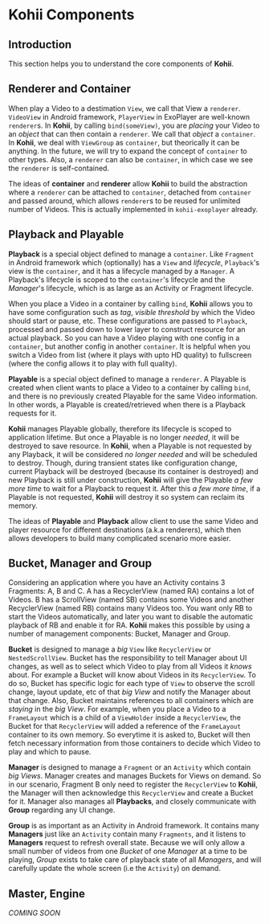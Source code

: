 # Kohii Components

## Introduction

This section helps you to understand the core components of **Kohii**.

## Renderer and Container

When play a Video to a destimation `View`, we call that View a `renderer`. `VideoView` in Android framework, `PlayerView` in ExoPlayer are well-known `renderer`s. In **Kohii**, by calling `bind(someView)`, you are *placing* your Video to an *object* that can then contain a `renderer`. We call that *object* a `container`. In **Kohii**, we deal with `ViewGroup` as `container`, but theorically it can be anything. In the future, we will try to expand the concept of `container` to other types. Also, a `renderer` can also be `container`, in which case we see the `renderer` is self-contained.

The ideas of **container** and **renderer** allow **Kohii** to build the abstraction where a `renderer` can be attached to `container`, detached from `container` and passed around, which allows `renderer`s to be reused for unlimited number of Videos. This is actually implemented in `kohii-exoplayer` already.

## Playback and Playable

**Playback** is a special object defined to manage a `container`. Like `Fragment` in Android framework which (optionally) has a `View` and *lifecycle*, `Playback`'s view is the `container`, and it has a lifecycle managed by a `Manager`. A Playback's lifecycle is scoped to the `container`'s lifecycle and the *Manager*'s lifecycle, which is as large as an Activity or Fragment lifecycle.

When you place a Video in a container by calling `bind`, **Kohii** allows you to have some configuration such as *tag*, *visible threshold* by which the Video should start or pause, etc. These configurations are passed to `Playback`, processed and passed down to lower layer to construct resource for an actual playback. So you can have a Video playing with one config in a `container`, but another config in another `container`. It is helpful when you switch a Video from list (where it plays with upto HD quality) to fullscreen (where the config allows it to play with full quality).

**Playable** is a special object defined to manage a `renderer`. A Playable is created when client wants to place a Video to a container by calling `bind`, and there is no previously created Playable for the same Video information. In other words, a Playable is created/retrieved when there is a Playback requests for it.

**Kohii** manages Playable globally, therefore its lifecycle is scoped to application lifetime. But once a Playable is no longer *needed*, it will be destroyed to save resource. In **Kohii**, when a Playable is not requested by any Playback, it will be considered *no longer needed* and will be scheduled to destroy. Though, during transient states like configuration change, current Playback will be destroyed (because its container is destroyed) and new Playback is still under construction, **Kohii** will give the Playable *a few more time* to wait for a Playback to request it. After this *a few more time*, if a Playable is not requested, **Kohii** will destroy it so system can reclaim its memory.

The ideas of **Playable** and **Playback** allow client to use the same Video and player resource for different destinations (a.k.a renderers), which then allows developers to build many complicated scenario more easier.

## Bucket, Manager and Group

Considering an application where you have an Activity contains 3 Fragments: A, B and C. A has a RecyclerView (named RA) contains a lot of Videos. B has a ScrollView (named SB) contains some Videos and another RecyclerView (named RB) contains many Videos too. You want only RB to start the Videos automatically, and later you want to disable the automatic playback of RB and enable it for RA. **Kohii** makes this possible by using a number of management components: Bucket, Manager and Group.

**Bucket** is designed to manage a *big* `View` like `RecyclerView` or `NestedScrollView`. Bucket has the responsibility to tell Manager about UI changes, as well as to select which Video to play from all Videos it *knows* about. For example a Bucket will know about Videos in its `RecyclerView`. To do so, Bucket has specific logic for each type of `View` to observe the scroll change, layout update, etc of that *big View* and notify the Manager about that change. Also, Bucket maintains references to all containers which are *staying* in the *big View*. For example, when you place a Video to a `FrameLayout` which is a child of a `ViewHolder` inside a `RecyclerView`, the Bucket for that `RecyclerView` will added a reference of the `FrameLayout` container to its own memory. So everytime it is asked to, Bucket will then fetch necessary information from those containers to decide which Video to play and which to pause.

**Manager** is designed to manage a `Fragment` or an `Activity` which contain *big Views*. Manager creates and manages Buckets for Views on demand. So in our scenario, Fragment B only need to register the `RecyclerView` to **Kohii**, the Manager will then acknowledge this `RecyclerView` and create a Bucket for it. Manager also manages all **Playbacks**, and closely communicate with **Group** regarding any UI change.

**Group** is as important as an Activity in Android framework. It contains many **Managers** just like an `Activity` contain many `Fragments`, and it listens to **Managers** request to refresh overall state. Because we will only allow a small number of videos from one *Bucket* of one *Manager* at a time to be playing, *Group* exists to take care of playback state of all *Managers*, and will carefully update the whole screen (i.e the `Activity`) on demand.

## Master, Engine

_COMING SOON_